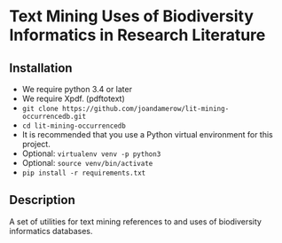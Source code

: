 # Text Mining Uses of Biodiversity Informatics in Research Literature

## Installation

- We require python 3.4 or later
- We require Xpdf. (pdftotext)
- `git clone https://github.com/joandamerow/lit-mining-occurrencedb.git`
- `cd lit-mining-occurrencedb`
- It is recommended that you use a Python virtual environment for this project.
- Optional: `virtualenv venv -p python3`
- Optional: `source venv/bin/activate`
- `pip install -r requirements.txt`

## Description

A set of utilities for text mining references to and uses of biodiversity informatics databases.
